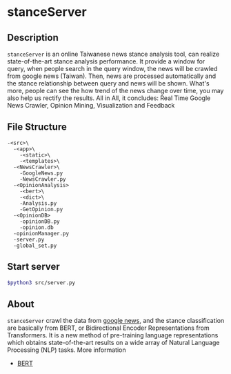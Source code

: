 # stanceServer
## Description
`stanceServer` is an online Taiwanese news stance analysis tool, can realize state-of-the-art stance analysis performance. It provide a window for query, when people search in the query window, the news will be crawled from google news (Taiwan). Then, news are processed automatically and the stance relationship between query and news will be shown. What's more, people can see the how trend of the news change over time, you may also help us rectify the results. All in All, it concludes: Real Time Google News Crawler, Opinion Mining, Visualization and Feedback

## File Structure
```ascii
-<src>\
  -<app>\
    -<static>\
    -<templates>\
  -<NewsCrawler>\
    -GoogleNews.py
    -NewsCrawler.py
  -<OpinionAnalysis>
    -<bert>\
    -<dict>\
    -Analysis.py
    -GetOpinion.py
  -<OpinionDB>
    -opinionDB.py
    -opinion.db
  -opinionManager.py
  -server.py
  -global_set.py
```

## Start server
```bash
$python3 src/server.py
```

## About
`stanceServer` crawl the data from [google news](https://www.google.com.tw/), and the stance classification are basically from BERT, or Bidirectional Encoder Representations from Transformers. It is a new method of pre-training language representations which obtains state-of-the-art results on a wide array of Natural Language Processing (NLP) tasks.
More information
* [BERT](https://github.com/nodejs/node-gyp#on-macos)
